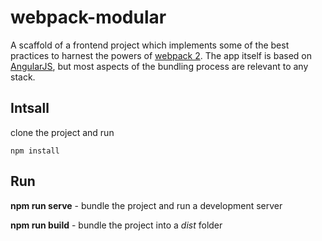 # webpack-modular

A scaffold of a frontend project which implements some of the best practices to harnest the powers of [webpack 2](https://webpack.js.org/). The app itself is based on [AngularJS](https://angularjs.org/), but most aspects of the bundling process are relevant to any stack.

## Intsall

clone the project and run

```
npm install
```

## Run

**npm run serve** - bundle the project and run a development server

**npm run build** - bundle the project into a _dist_ folder
